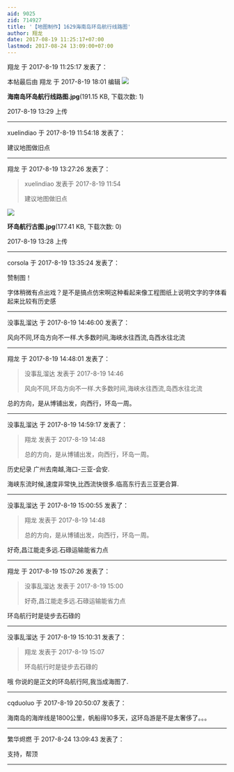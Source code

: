 ```yaml
---
aid: 9025
zid: 714927
title: '【地图制作】1629海南岛环岛航行线路图'
author: 翔龙
date: 2017-08-19 11:25:17+07:00
lastmod: 2017-08-24 13:09:00+07:00
---
```


翔龙 于 2017-8-19 11:25:17 发表了：

本帖最后由 翔龙 于 2017-8-19 18:01 编辑 ![](https://cdn.jsdelivr.net/gh/lzjluzijie/beichao@main/static/img/132930gcnlnvcbhffhfb72.jpg)



**海南岛环岛航行线路图.jpg**(191.15 KB, 下载次数: 1)



2017-8-19 13:29 上传

---------

xuelindiao 于 2017-8-19 11:54:18 发表了：

建议地图做旧点

---------

翔龙 于 2017-8-19 13:27:26 发表了：

> xuelindiao 发表于 2017-8-19 11:54
> 
> 建议地图做旧点



![](https://cdn.jsdelivr.net/gh/lzjluzijie/beichao@main/static/img/132800vix1zytop0p0pjj1.jpg)



**环岛航行古图.jpg**(177.41 KB, 下载次数: 0)



2017-8-19 13:28 上传

---------

corsola 于 2017-8-19 13:35:24 发表了：

赞制图！

字体稍微有点出戏？是不是搞点仿宋啊这种看起来像工程图纸上说明文字的字体看起来比较有历史感

---------

没事乱溜达 于 2017-8-19 14:46:00 发表了：

风向不同,环岛方向不一样.大多数时间,海峡水往西流,岛西水往北流

---------

翔龙 于 2017-8-19 14:48:01 发表了：

> 没事乱溜达 发表于 2017-8-19 14:46
> 
> 风向不同,环岛方向不一样.大多数时间,海峡水往西流,岛西水往北流



总的方向，是从博铺出发，向西行，环岛一周。

---------

没事乱溜达 于 2017-8-19 14:59:17 发表了：

> 翔龙 发表于 2017-8-19 14:48
> 
> 总的方向，是从博铺出发，向西行，环岛一周。



历史纪录 广州去南越,海口-三亚-会安.

海峡东流时候,速度非常快,比西流快很多.临高东行去三亚更合算.

---------

没事乱溜达 于 2017-8-19 15:00:55 发表了：

> 翔龙 发表于 2017-8-19 14:48
> 
> 总的方向，是从博铺出发，向西行，环岛一周。



好奇,昌江能走多远.石碌运输能省力点

---------

翔龙 于 2017-8-19 15:07:26 发表了：

> 没事乱溜达 发表于 2017-8-19 15:00
> 
> 好奇,昌江能走多远.石碌运输能省力点



环岛航行时是徒步去石碌的

---------

没事乱溜达 于 2017-8-19 15:10:31 发表了：

> 翔龙 发表于 2017-8-19 15:07
> 
> 环岛航行时是徒步去石碌的



哦 你说的是正文的环岛航行阿,我当成海图了.

---------

cqduoluo 于 2017-8-19 20:50:07 发表了：

海南岛的海岸线是1800公里，帆船得10多天，这环岛游是不是太奢侈了。。。

---------

繁华烬燃 于 2017-8-24 13:09:43 发表了：

支持，帮顶

---------

